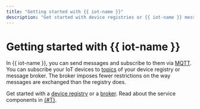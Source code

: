 ```yaml
---
title: "Getting started with {{ iot-name }}"
description: "Get started with device registries or {{ iot-name }} message brokers."
---
```


# Getting started with {{ iot-name }}

In {{ iot-name }}, you can send messages and subscribe to them via [MQTT](https://mqtt.org/). You can subscribe your IoT devices to [topics](concepts/topic/index.md) of your device registry or message broker. The broker imposes fewer restrictions on the way messages are exchanged than the registry does.

Get started with a [device registry](quickstart.md) or a [broker](quickstart-broker.md). Read about the service components in [{#T}](concepts/index.md).
